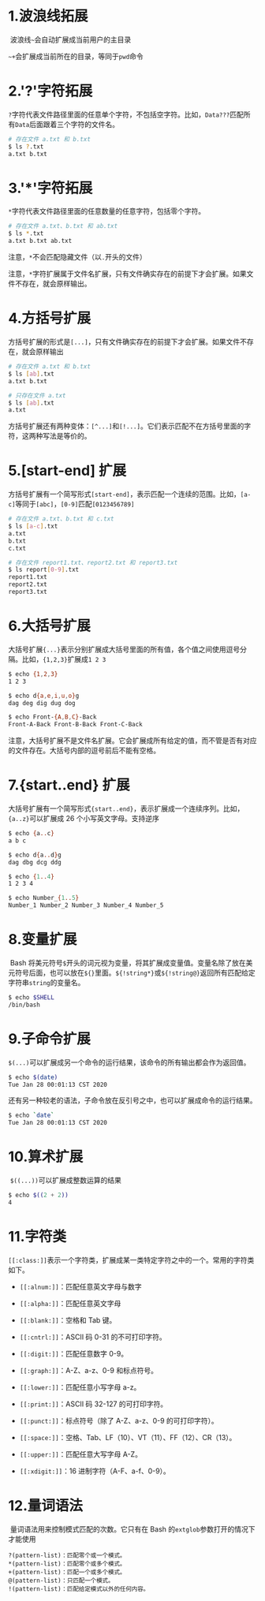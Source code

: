 # 1.波浪线拓展

​ 波浪线`~`会自动扩展成当前用户的主目录

​ `~+`会扩展成当前所在的目录，等同于`pwd`命令

# 2.'?'字符拓展

​ `?`字符代表文件路径里面的任意单个字符，不包括空字符。比如，`Data???`匹配所有`Data`后面跟着三个字符的文件名。

```bash
# 存在文件 a.txt 和 b.txt
$ ls ?.txt
a.txt b.txt
```

# 3.'\*'字符拓展

​ `*`字符代表文件路径里面的任意数量的任意字符，包括零个字符。

```bash
# 存在文件 a.txt、b.txt 和 ab.txt
$ ls *.txt
a.txt b.txt ab.txt
```

​ 注意，`*`不会匹配隐藏文件（以`.`开头的文件）

​ 注意，`*`字符扩展属于文件名扩展，只有文件确实存在的前提下才会扩展。如果文件不存在，就会原样输出。

# 4.方括号扩展

​ 方括号扩展的形式是`[...]`，只有文件确实存在的前提下才会扩展。如果文件不存在，就会原样输出

```bash
# 存在文件 a.txt 和 b.txt
$ ls [ab].txt
a.txt b.txt

# 只存在文件 a.txt
$ ls [ab].txt
a.txt
```

​ 方括号扩展还有两种变体：`[^...]`和`[!...]`。它们表示匹配不在方括号里面的字符，这两种写法是等价的。

# 5.[start-end] 扩展

方括号扩展有一个简写形式`[start-end]`，表示匹配一个连续的范围。比如，`[a-c]`等同于`[abc]`，`[0-9]`匹配`[0123456789]`

```bash
# 存在文件 a.txt、b.txt 和 c.txt
$ ls [a-c].txt
a.txt
b.txt
c.txt

# 存在文件 report1.txt、report2.txt 和 report3.txt
$ ls report[0-9].txt
report1.txt
report2.txt
report3.txt
```

# 6.大括号扩展

​ 大括号扩展`{...}`表示分别扩展成大括号里面的所有值，各个值之间使用逗号分隔。比如，`{1,2,3}`扩展成`1 2 3`

```bash
$ echo {1,2,3}
1 2 3

$ echo d{a,e,i,u,o}g
dag deg dig dug dog

$ echo Front-{A,B,C}-Back
Front-A-Back Front-B-Back Front-C-Back
```

​ 注意，大括号扩展不是文件名扩展。它会扩展成所有给定的值，而不管是否有对应的文件存在。大括号内部的逗号前后不能有空格。

# 7.{start..end} 扩展

​ 大括号扩展有一个简写形式`{start..end}`，表示扩展成一个连续序列。比如，`{a..z}`可以扩展成 26 个小写英文字母。支持逆序

```bash
$ echo {a..c}
a b c

$ echo d{a..d}g
dag dbg dcg ddg

$ echo {1..4}
1 2 3 4

$ echo Number_{1..5}
Number_1 Number_2 Number_3 Number_4 Number_5
```

# 8.变量扩展

​ Bash 将美元符号`$`开头的词元视为变量，将其扩展成变量值。变量名除了放在美元符号后面，也可以放在`${}`里面。`${!string*}`或`${!string@}`返回所有匹配给定字符串`string`的变量名。

```bash
$ echo $SHELL
/bin/bash
```

# 9.子命令扩展

​ `$(...)`可以扩展成另一个命令的运行结果，该命令的所有输出都会作为返回值。

```bash
$ echo $(date)
Tue Jan 28 00:01:13 CST 2020
```

​ 还有另一种较老的语法，子命令放在反引号之中，也可以扩展成命令的运行结果。

```bash
$ echo `date`
Tue Jan 28 00:01:13 CST 2020
```

# 10.算术扩展

​ `$((...))`可以扩展成整数运算的结果

```bash
$ echo $((2 + 2))
4
```

# 11.字符类

`[[:class:]]`表示一个字符类，扩展成某一类特定字符之中的一个。常用的字符类如下。

- `[[:alnum:]]`：匹配任意英文字母与数字

- `[[:alpha:]]`：匹配任意英文字母

- `[[:blank:]]`：空格和 Tab 键。

- `[[:cntrl:]]`：ASCII 码 0-31 的不可打印字符。

- `[[:digit:]]`：匹配任意数字 0-9。

- `[[:graph:]]`：A-Z、a-z、0-9 和标点符号。

- `[[:lower:]]`：匹配任意小写字母 a-z。

- `[[:print:]]`：ASCII 码 32-127 的可打印字符。

- `[[:punct:]]`：标点符号（除了 A-Z、a-z、0-9 的可打印字符）。

- `[[:space:]]`：空格、Tab、LF（10）、VT（11）、FF（12）、CR（13）。

- `[[:upper:]]`：匹配任意大写字母 A-Z。

- `[[:xdigit:]]`：16 进制字符（A-F、a-f、0-9）。

# 12.量词语法

​ 量词语法用来控制模式匹配的次数。它只有在 Bash 的`extglob`参数打开的情况下才能使用

    ?(pattern-list)：匹配零个或一个模式。
    *(pattern-list)：匹配零个或多个模式。
    +(pattern-list)：匹配一个或多个模式。
    @(pattern-list)：只匹配一个模式。
    !(pattern-list)：匹配给定模式以外的任何内容。
